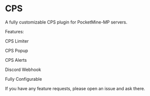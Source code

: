 # CPS
A fully customizable CPS plugin for PocketMine-MP servers.


Features:

CPS Limiter

CPS Popup

CPS Alerts

Discord Webhook

Fully Configurable





If you have any feature requests, please open an issue and ask there.

